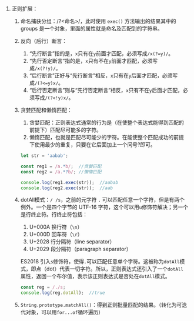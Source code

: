 1. 正则扩展：

   1. 命名捕获分组：/?<命名>/，此时使用 `exec()` 方法输出的结果其中的 groups 是一个对象，里面的属性就是命名及匹配到的字符串。

   2. 反向（后行）断言：

      1. “先行断言”指的是，`x`只有在`y`前面才匹配，必须写成`/x(?=y)/`。
      2. “先行否定断言”指的是，`x`只有不在`y`前面才匹配，必须写成`/x(?!y)/`。
      3. “后行断言”正好与“先行断言”相反，`x`只有在`y`后面才匹配，必须写成`/(?<=y)x/`。
      4. “后行否定断言”则与“先行否定断言”相反，`x`只有不在`y`后面才匹配，必须写成`/(?<!y)x/`。

   3. 贪婪匹配和懒惰匹配：

      1. 贪婪匹配：正则表达式通常的行为是（在使整个表达式能得到匹配的前提下）匹配尽可能多的字符。
      2. 懒惰匹配，也就是匹配尽可能少的字符。在能使整个匹配成功的前提下使用最少的重复，只要在它后面加上一个问号?即可。

      ```js
      let str = 'aabab';
      
      const reg1 = /a.*b/;	//贪婪匹配
      const reg2 = /a.*?b/;	//懒惰匹配
      
      console.log(reg1.exec(str));	//aabab
      console.log(reg2.exec(str));	//aab
      ```

   4. dotAll模式：`/ /s`，之前的元字符 `.` 可以匹配任意一个字符，但是有两个例外。一个是四个字节的 UTF-16 字符，这个可以用`u`修饰符解决；另一个是行终止符。行终止符包括：

      1. U+000A 换行符（`\n`）
      2. U+000D 回车符（`\r`）
      3. U+2028 行分隔符（line separator）
      4. U+2029 段分隔符（paragraph separator）

      ES2018 引入`s`修饰符，使得`.`可以匹配任意单个字符。这被称为`dotAll`模式，即点（dot）代表一切字符。所以，正则表达式还引入了一个`dotAll`属性，返回一个布尔值，表示该正则表达式是否处在`dotAll`模式。

      ```js
      const reg = /./s;
      console.log(reg.dotAll);	//true
      ```

   5. `String.prototype.matchAll()`：得到正则批量匹配的结果。（转化为可迭代对象，可以用`for...of`循环遍历）
